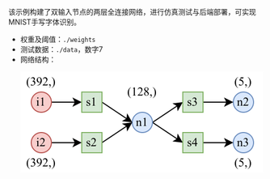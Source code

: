 该示例构建了双输入节点的两层全连接网络，进行仿真测试与后端部署，可实现MNIST手写字体识别。

- 权重及阈值：`./weights`
- 测试数据：`./data`，数字7
- 网络结构：
  <p align="center">
        <img src="examples-mnist-ex1-network.png" alt="MNIST-ex1 网络结构" style="zoom:50%">
    </p>
